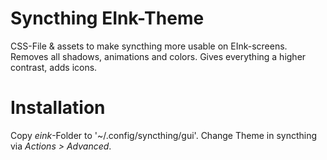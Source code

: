 # Syncthing EInk-Theme
CSS-File & assets to make syncthing more usable on EInk-screens. Removes all shadows, 
animations and colors. Gives everything a higher contrast, adds icons.

# Installation
Copy *eink*-Folder to '~/.config/syncthing/gui'. Change Theme in syncthing via *Actions > Advanced*.
